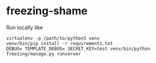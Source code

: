 freezing-shame
==============

Run locally like
```
virtualenv -p /path/to/python3 venv
venv/bin/pip install -r requirements.txt
DEBUG= TEMPLATE_DEBUG= SECRET_KEY=test venv/bin/python freezing/manage.py runserver
```
